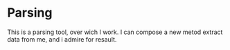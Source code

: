# Parsing 
This is a parsing tool, over wich I work. 
I can compose a new metod extract data from me, and i admire for resault.  
